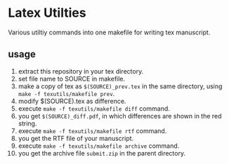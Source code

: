 # Latex Utilties

Various utiltiy commands into one makefile for writing tex manuscript.

## usage

1. extract this repository in your tex directory.
2. set file name to SOURCE in makefile.
3. make a copy of tex as ``$(SOURCE)_prev.tex`` in the same directory, using ``make -f texutils/makefile prev``.
4. modify $(SOURCE).tex as difference.
5. execute ``make -f texutils/makefile diff`` command.
6. you get ``$(SOURCE)_diff.pdf``, in which differences are shown in the red string.
7. execute ``make -f texutils/makefile rtf`` command.
8. you get the RTF file of your manuscript.
9. execute ``make -f texutils/makefile archive`` command.
10. you get the archive file ``submit.zip`` in the parent directory.
